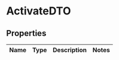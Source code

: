 
# ActivateDTO

## Properties
Name | Type | Description | Notes
------------ | ------------- | ------------- | -------------



